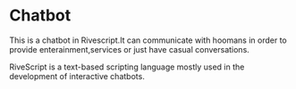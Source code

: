 # Chatbot
This is a chatbot in Rivescript.It can communicate with hoomans in order to provide enterainment,services or just have casual conversations.

RiveScript is a text-based scripting language mostly used in the development of interactive chatbots.
